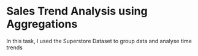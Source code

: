 # Sales Trend Analysis using Aggregations
In this task, I used the Superstore Dataset to group data and analyse time trends
